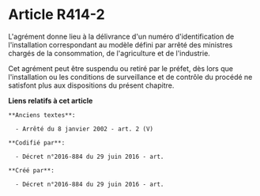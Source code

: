 # Article R414-2

L'agrément donne lieu à la délivrance d'un numéro d'identification de l'installation correspondant au modèle défini par
arrêté des ministres chargés de la consommation, de l'agriculture et de l'industrie.

Cet agrément peut être suspendu ou retiré par le préfet, dès lors que l'installation ou les conditions de surveillance et de
contrôle du procédé ne satisfont plus aux dispositions du présent chapitre.

**Liens relatifs à cet article**

	**Anciens textes**:

	  - Arrêté du 8 janvier 2002 - art. 2 (V)

	**Codifié par**:

	  - Décret n°2016-884 du 29 juin 2016 - art.

	**Créé par**:

	  - Décret n°2016-884 du 29 juin 2016 - art.
